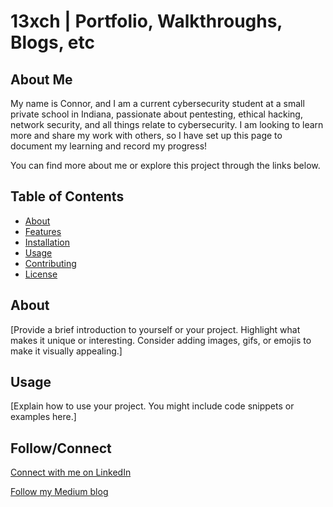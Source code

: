 # 13xch | Portfolio, Walkthroughs, Blogs, etc

## About Me 

My name is Connor, and I am a current cybersecurity student at a small private school in Indiana, passionate about pentesting, ethical hacking, network security, and all things relate to cybersecurity. I am looking to learn more and share my work with others, so I have set up this page to document my learning and record my progress!

You can find more about me or explore this project through the links below.

## Table of Contents

- [About](#about)
- [Features](#features)
- [Installation](#installation)
- [Usage](#usage)
- [Contributing](#contributing)
- [License](#license)

## About

[Provide a brief introduction to yourself or your project. Highlight what makes it unique or interesting. Consider adding images, gifs, or emojis to make it visually appealing.]



## Usage

[Explain how to use your project. You might include code snippets or examples here.]

## Follow/Connect

[Connect with me on LinkedIn](https://www.linkedin.com/in/heitmanconnor/)

[Follow my Medium blog](https://medium.com/@13xch)
